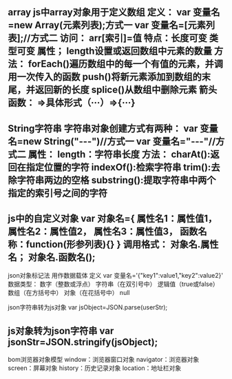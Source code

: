array
js中array对象用于定义数组
定义：
var 变量名=new Array(元素列表);方式一
var 变量名=[元素列表];//方式二
访问：
arr[索引]=值
特点：长度可变 类型可变
属性；
length设置或返回数组中元素的数量
方法：
forEach()遍历数组中的每一个有值的元素，并调用一次传入的函数
push()将新元素添加到数组的末尾，并返回新的长度
splice()从数组中删除元素
箭头函数：
=>具体形式（···）=>{···}
---------------------------------------------------------
String字符串
字符串对象创建方式有两种：
var 变量名=new String("---")//方式一
var 变量名="---"//方式二
属性：
length：字符串长度
方法：
charAt():返回在指定位置的字符
indexOf():检索字符串
trim():去除字符串两边的空格
substring():提取字符串中两个指定的索引号之间的字符
----------------------------------------------------------
js中的自定义对象
var 对象名={
    属性名1：属性值1，
    属性名2：属性值2，
    属性名3：属性值3，
    函数名称：function(形参列表){}
}
调用格式：
对象名.属性名；
对象名.函数名();
-------------------------------------------------------------
json对象标记法
用作数据载体
定义
var 变量名='{"key1":value1,"key2":value2}'
数据类型：
数字（整数或浮点）
字符串（在双引号中）
逻辑值（true或false）
数组（在方括号中）
对象（在花括号中）
null

json字符串转为js对象
var jsObject=JSON.parse(userStr);

js对象转为json字符串
var jsonStr=JSON.stringify(jsObject);
-----------------------------------------
bom浏览器对象模型
window：浏览器窗口对象
navigator：浏览器对象
screen：屏幕对象
history：历史记录对象
location：地址栏对象
